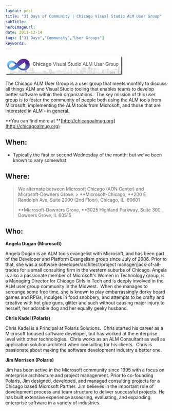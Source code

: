 ```yaml
---
layout: post 
title: "31 Days of Community | Chicago Visual Studio ALM User Group"
subTitle: 
heroImageUrl: 
date: 2011-12-14
tags: ["31 Days","Community","User Groups"]
keywords: 
---
```


[![image](image_thumb.png "image")](http://csell.net/wp-content/uploads/2011/12/image.png)

The Chicago ALM User Group is a user group that meets monthly to discuss all things ALM and Visual Studio tooling that enables teams to develop better software within their organizations.&#160; The key mission of this user group is to foster the community of people both using the ALM tools from Microsoft, implementing the ALM tools from Microsoft, and those that are interested in ALM - in general.

**You can find more at **[http://chicagoalmug.org](http://chicagoalmug.org)

## When:

*   Typically the first or second Wednesday of the month; but we've been known to vary somewhat  

## Where:
  > We alternate between Microsoft Chicago (AON Center) and Microsoft-Downers Grove.  > **Microsoft-Chicago, **200 E Randolph Ave, Suite 2000 (2nd Floor), Chicago, IL&#160; 60601
> 
> **Microsoft-Downers Grove, **3025 Highland Parkway, Suite 300, Downers Grove, IL 60515  

## Who:

**Angela Dugan (Microsoft)**

Angela Dugan is an ALM tools evangelist with Microsoft, and has been part of the Developer and Platform Evangelism group since July of 2006\. Prior to that, she was a software developer/architect/project manager/jack-of-all-trades for a small consulting firm in the western suburbs of Chicago. Angela is also a passionate member of Microsoft's Women in Technology group, is a Managing Director for Chicago Girls in Tech and is deeply involved in the ALM user group community in the Midwest.&#160; When she manages to scrounge some free time, she is known to play embarrassingly dorky board games and RPGs, indulges in food snobbery, and attempts to be crafty and creative with hot glue guns, glitter and such without causing major injury to herself, her adorable dog and her equally geeky husband.

**Chris Kadel (Polaris)**

Chris Kadel is a Principal at Polaris Solutions.&#160; Chris started his career as a Microsoft focused software developer, but has worked at the enterprise level with other technologies.&#160; Chris works as an ALM Consultant as well as application solution architect when consulting for his clients.&#160; Chris is passionate about making the software development industry a better one.

**Jim Morrison (Polaris)**

Jim has been active in the Microsoft community since 1995 with a focus on enterprise architecture and project management. Prior to co-founding Polaris, Jim designed, developed, and managed consulting projects for a Chicago based Microsoft Partner. Jim believes in the important role of development process and team structure to deliver successful projects. He has built extensive experience assessing, evaluating, and expanding enterprise software in a variety of industries.